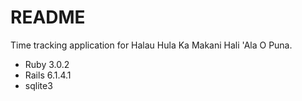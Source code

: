 # README

Time tracking application for Halau Hula Ka Makani Hali 'Ala O Puna.

* Ruby 3.0.2
* Rails 6.1.4.1
* sqlite3
